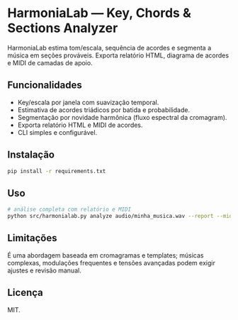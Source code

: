 # HarmoniaLab — Key, Chords & Sections Analyzer

HarmoniaLab estima tom/escala, sequência de acordes e segmenta a música em seções prováveis. Exporta relatório HTML, diagrama de acordes e MIDI de camadas de apoio.

## Funcionalidades
- Key/escala por janela com suavização temporal.
- Estimativa de acordes triádicos por batida e probabilidade.
- Segmentação por novidade harmônica (fluxo espectral da cromagram).
- Exporta relatório HTML e MIDI de acordes.
- CLI simples e configurável.

## Instalação
```bash
pip install -r requirements.txt
```

## Uso
```bash
# análise completa com relatório e MIDI
python src/harmonialab.py analyze audio/minha_musica.wav --report --midi out.mid
```

## Limitações
É uma abordagem baseada em cromagramas e templates; músicas complexas, modulações frequentes e tensões avançadas podem exigir ajustes e revisão manual.

## Licença
MIT.
